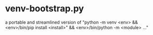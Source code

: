 # venv-bootstrap.py
a portable and streamlined version of "python -m venv \<env> && \<env>/bin/pip install \<install>" && \<env>/bin/python -m \<module> ..."
